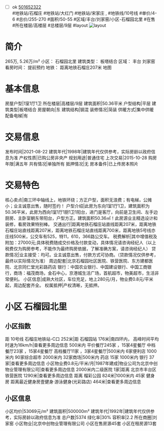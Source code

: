 - [ ] ok [501652322](https://bj.5i5j.com/ershoufang/501652322.html)  
 #地铁站/石榴庄 #地铁站/大红门 #地铁站/宋家庄 ,  #地铁线/10号线
#单价/4-6 #总价/255-270 #面积/50-55   #区域/丰台/刘家窑/小区-石榴园北里 #在售 #所在楼层/高楼层 #总楼层/9层 #layout 
![layout](http://image2a.5i5j.com/bdir/layout/4fc202acf266485b8fe74ca7db3c31ef.jpg_P5.jpg) 
# 简介 
 265万,  5.26万/m² 
小区： 石榴园北里
建筑类型： 板塔结合
区域： 丰台 刘家窑
看房时间： 提前预约
地铁： 距离地铁石榴庄207米 地图
# 基本信息 
 房屋户型|1室1厅1卫
所在楼层|高楼层/9层
建筑面积|50.36平米
户型结构|平层
建筑类型|板塔结合
房屋朝向|东
建筑结构|钢混
装修情况|简装
供暖方式|集中供暖
配备电梯|有
# 交易信息 
 发布时间|2021-08-22
建筑年代|1998年|建筑年代仅供参考，实际房龄以政府信息为准
产权性质|已购公房非央产
规划用途|普通住宅
上次交易|2015-10-28
购房年限|满五年
共有情况|单独所有
抵押情况|无
房本备件|已上传房本照片
# 交易特色 
 核心卖点|南三环中轴线上，地铁环绕；方正户型，面积无浪费；有电梯，公摊小；业主诚意出售，随时签约！
户型介绍|此房为东向1室1厅1卫，建筑面积为50.36平米，此房为西向1室1厅1厨1卫1阳台，进门是客厅，向前是卫生间、左手边厨房、主卧室朝东带阳台，户型方正。建筑面积50.36㎡！此房源业主精选设计和装修，看房效果特别棒。
交通出行|距离地铁石榴庄站直线距离207米，距离地铁石榴庄站直线距离207米，距离地铁石榴庄站直线距离700米，距离地铁5号线亦庄线500米，公交车有525，特11，610，366路公交车。
税费解析|其中增值税及附加：27000元;具体税费随成交价格及付款变动，具体情况请咨询经纪人（以上税费仅为购房参考，不能作为最终购房依据，了解准确方案，请咨询经纪人）
贷款情况|业主接受：均可。业主诚意出售，付款方式可协商。（贷款情况仅供参考，最终以实际情况为准）
周边配套|北京石榴园社区医院、铁营医院、东方建都医院、北京同仁堂光彩路药店 银行：中国农业银行、中国建设银行、中国工商银行，商场：福茂商场，金石中心，京港城生活广场，首航超市，物美超市，生活非常便利。
小区信息|成熟大社区，车位充足，地上280元/月，物业费0.8元/平米起，周边配套齐全。
权属抵押|产权清晰，无抵押。
# 小区 石榴园北里
## 小区指数 
 距 10号线 石榴庄地铁站-C口 252米|距 石榴园站 176米|南四环内， 高峰时间平均时速为16km/h|查看更多周边信息
500米内 平价餐厅245家 ，15家4星餐厅
中档餐厅23家 ，15家4星餐厅
高档餐厅11家 ，3家4星餐厅|500米内 6家便利店
1000米内 90家综合超市
2000米内 32家商场|500米内 药店 15家
1000米内 银行 37家|查看更多周边信息
小区物业费0.8元/平米/月|1987年建成|物业公司为北京中创物业管理有限公司|查看更多周边信息
2000米内二级医院 1家|距离 北京市丰台区铁营医院  1290米|查看更多周边信息
距离 榴彩公园 824米|1000米内 45家 健身房
距离最近健身房壹健身·游泳健身(光彩路店) 464米|查看更多周边信息
## 小区信息 
 小区均价|53069元/m²
建筑面积|500000m²
建筑年代|1992年|建筑年代仅供参考，实际房龄以政府信息为准
总户数|5374
绿化率|30%
容积率|2.2
所在商圈|刘家窑
小区物业|北京中创物业管理有限公司
小区在售房源45套
小区在租房源13套

